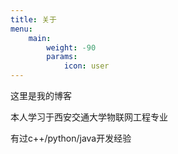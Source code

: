 ```yaml
---
title: 关于
menu:
    main: 
        weight: -90
        params:
            icon: user
---
```


这里是我的博客

本人学习于西安交通大学物联网工程专业

 有过c++/python/java开发经验